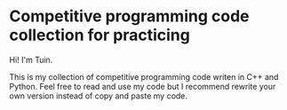 # Competitive programming code collection for practicing

Hi! I'm Tuin.

This is my collection of competitive programming code writen in C++ and Python. Feel free to read and use my code but I recommend rewrite your own version instead of copy and paste my code.
